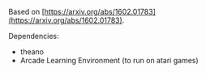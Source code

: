 Based on [https://arxiv.org/abs/1602.01783](https://arxiv.org/abs/1602.01783).

Dependencies:
- theano
- Arcade Learning Environment (to run on atari games)